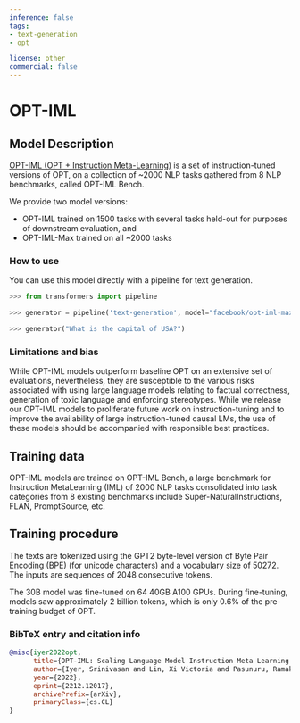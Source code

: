 ```yaml
---
inference: false
tags:
- text-generation
- opt

license: other
commercial: false
---
```

# OPT-IML

## Model Description

[OPT-IML (OPT + Instruction Meta-Learning)](https://arxiv.org/abs/2212.12017) is a set of instruction-tuned versions of OPT, on a collection of ~2000 NLP tasks gathered from 8 NLP benchmarks, called OPT-IML Bench.

We provide two model versions: 
* OPT-IML trained on 1500 tasks with several tasks held-out for purposes of downstream evaluation, and 
* OPT-IML-Max trained on all ~2000 tasks

### How to use
You can use this model directly with a pipeline for text generation.

```python
>>> from transformers import pipeline

>>> generator = pipeline('text-generation', model="facebook/opt-iml-max-1.3b")

>>> generator("What is the capital of USA?")
```

### Limitations and bias

While OPT-IML models outperform baseline OPT on an extensive set of evaluations,
nevertheless, they are susceptible to the various risks associated with using large language models
relating to factual correctness, generation of toxic language and enforcing stereotypes. While we release our
OPT-IML models to proliferate future work on instruction-tuning and to improve the availability
of large instruction-tuned causal LMs, the use of these models should be
accompanied with responsible best practices.

## Training data
OPT-IML models are trained on OPT-IML Bench, a large benchmark for Instruction MetaLearning (IML) of 2000 NLP tasks consolidated into task categories from 8 existing benchmarks include Super-NaturalInstructions, FLAN, PromptSource, etc. 

## Training procedure
The texts are tokenized using the GPT2 byte-level version of Byte Pair Encoding (BPE) (for unicode characters) and a vocabulary size of 50272. The inputs are sequences of 2048 consecutive tokens.

The 30B model was fine-tuned on 64 40GB A100 GPUs. During fine-tuning, models saw approximately 2 billion tokens, which is only 0.6% of the pre-training
budget of OPT.


### BibTeX entry and citation info
```bibtex
@misc{iyer2022opt,
      title={OPT-IML: Scaling Language Model Instruction Meta Learning through the Lens of Generalization}, 
      author={Iyer, Srinivasan and Lin, Xi Victoria and Pasunuru, Ramakanth and Mihaylov, Todor and Simig, D{\'a}niel and Yu, Ping and Shuster, Kurt and Wang, Tianlu and Liu, Qing and Koura, Punit Singh and others},
      year={2022},
      eprint={2212.12017},
      archivePrefix={arXiv},
      primaryClass={cs.CL}
}
```